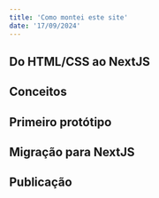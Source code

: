 ```yaml
---
title: 'Como montei este site'
date: '17/09/2024'
---
```


## Do HTML/CSS ao NextJS

## Conceitos

## Primeiro protótipo

## Migração para NextJS

## Publicação

